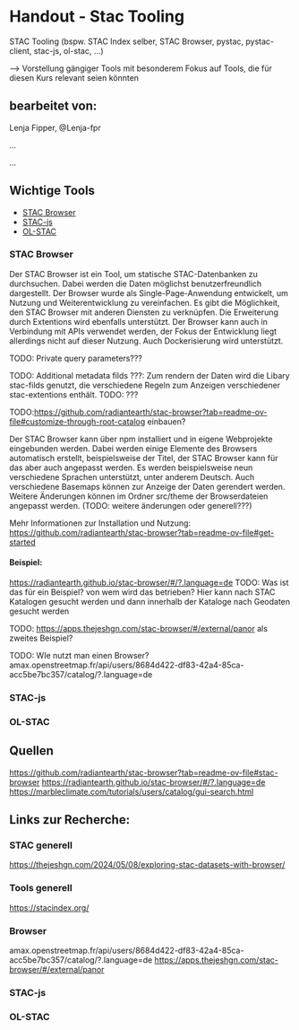 # Handout - Stac Tooling
STAC Tooling (bspw. STAC Index selber, STAC Browser, pystac, pystac-client, stac-js, ol-stac, …)

--> Vorstellung gängiger Tools mit besonderem Fokus auf Tools, die für diesen Kurs relevant seien könnten

## bearbeitet von:
Lenja Fipper, @Lenja-fpr

...

...

## Wichtige Tools
- [STAC Browser](#stac-browser)
- [STAC-js](#stac-js)
- [OL-STAC](#ol-stac)

### STAC Browser
Der STAC Browser ist ein Tool, um statische STAC-Datenbanken zu durchsuchen. Dabei werden die Daten möglichst benutzerfreundlich dargestellt. Der Browser wurde als Single-Page-Anwendung entwickelt, um Nutzung und Weiterentwicklung zu vereinfachen.
Es gibt die Möglichkeit, den STAC Browser mit anderen Diensten zu verknüpfen. Die Erweiterung durch Extentions wird ebenfalls unterstützt. Der Browser kann auch in Verbindung mit APIs verwendet werden, der Fokus der Entwicklung liegt allerdings nicht auf dieser Nutzung. Auch Dockerisierung wird unterstützt.

TODO: Private query parameters???

TODO: Additional metadata filds ???: Zum rendern der Daten wird die Libary stac-filds genutzt, die verschiedene Regeln zum Anzeigen verschiedener stac-extentions enthält. TODO: ??? 

TODO:https://github.com/radiantearth/stac-browser?tab=readme-ov-file#customize-through-root-catalog einbauen?

Der STAC Browser kann über npm installiert und in eigene Webprojekte eingebunden werden. Dabei werden einige Elemente des Browsers automatisch erstellt, beispielsweise der Titel, der STAC Browser kann für das aber auch angepasst werden.
Es werden beispielsweise neun verschiedene Sprachen unterstützt, unter anderem Deutsch. Auch verschiedene Basemaps können zur Anzeige der Daten gerendert werden. Weitere Änderungen können im Ordner src/theme der Browserdateien angepasst werden. (TODO: weitere änderungen oder generell???)

Mehr Informationen zur Installation und Nutzung: https://github.com/radiantearth/stac-browser?tab=readme-ov-file#get-started

#### Beispiel:
https://radiantearth.github.io/stac-browser/#/?.language=de
TODO: Was ist das für ein Beispiel? von wem wird das betrieben?
Hier kann nach STAC Katalogen gesucht werden und dann innerhalb der Kataloge nach Geodaten gesucht werden

TODO: https://apps.thejeshgn.com/stac-browser/#/external/panor als zweites Beispiel?

TODO: WIe nutzt man einen Browser? 
amax.openstreetmap.fr/api/users/8684d422-df83-42a4-85ca-acc5be7bc357/catalog/?.language=de

### STAC-js

### OL-STAC

## Quellen
https://github.com/radiantearth/stac-browser?tab=readme-ov-file#stac-browser
https://radiantearth.github.io/stac-browser/#/?.language=de
https://marbleclimate.com/tutorials/users/catalog/gui-search.html

## Links zur Recherche:

### STAC generell
https://thejeshgn.com/2024/05/08/exploring-stac-datasets-with-browser/

### Tools generell
https://stacindex.org/

### Browser
amax.openstreetmap.fr/api/users/8684d422-df83-42a4-85ca-acc5be7bc357/catalog/?.language=de
https://apps.thejeshgn.com/stac-browser/#/external/panor

### STAC-js

### OL-STAC
